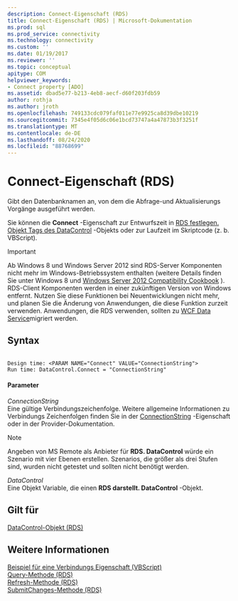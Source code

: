 ```yaml
---
description: Connect-Eigenschaft (RDS)
title: Connect-Eigenschaft (RDS) | Microsoft-Dokumentation
ms.prod: sql
ms.prod_service: connectivity
ms.technology: connectivity
ms.custom: ''
ms.date: 01/19/2017
ms.reviewer: ''
ms.topic: conceptual
apitype: COM
helpviewer_keywords:
- Connect property [ADO]
ms.assetid: dbad5e77-b213-4eb8-aecf-d60f203fdb59
author: rothja
ms.author: jroth
ms.openlocfilehash: 749133cdc079faf011e77e9925ca8d39dbe10219
ms.sourcegitcommit: 7345e4f05d6c06e1bcd73747a4a47873b3f3251f
ms.translationtype: MT
ms.contentlocale: de-DE
ms.lasthandoff: 08/24/2020
ms.locfileid: "88768699"
---
```

# <a name="connect-property-rds"></a>Connect-Eigenschaft (RDS)
Gibt den Datenbanknamen an, von dem die Abfrage-und Aktualisierungs Vorgänge ausgeführt werden.  
  
 Sie können die **Connect** -Eigenschaft zur Entwurfszeit in [RDS festlegen. Objekt Tags des DataControl](./datacontrol-object-rds.md) -Objekts oder zur Laufzeit im Skriptcode (z. b. VBScript).  
  
> [!IMPORTANT]
>  Ab Windows 8 und Windows Server 2012 sind RDS-Server Komponenten nicht mehr im Windows-Betriebssystem enthalten (weitere Details finden Sie unter Windows 8 und [Windows Server 2012 Compatibility Cookbook](https://www.microsoft.com/download/details.aspx?id=27416) ). RDS-Client Komponenten werden in einer zukünftigen Version von Windows entfernt. Nutzen Sie diese Funktionen bei Neuentwicklungen nicht mehr, und planen Sie die Änderung von Anwendungen, die diese Funktion zurzeit verwenden. Anwendungen, die RDS verwenden, sollten zu [WCF Data Service](https://go.microsoft.com/fwlink/?LinkId=199565)migriert werden.  
  
## <a name="syntax"></a>Syntax  
  
```  
  
Design time: <PARAM NAME="Connect" VALUE="ConnectionString">  
Run time: DataControl.Connect = "ConnectionString"  
```  
  
#### <a name="parameters"></a>Parameter  
 *ConnectionString*  
 Eine gültige Verbindungszeichenfolge. Weitere allgemeine Informationen zu Verbindungs Zeichenfolgen finden Sie in der [ConnectionString](../ado-api/connectionstring-property-ado.md) -Eigenschaft oder in der Provider-Dokumentation.  
  
> [!NOTE]
>  Angeben von MS Remote als Anbieter für **RDS. DataControl** würde ein Szenario mit vier Ebenen erstellen. Szenarios, die größer als drei Stufen sind, wurden nicht getestet und sollten nicht benötigt werden.  
  
 *DataControl*  
 Eine Objekt Variable, die einen **RDS darstellt. DataControl** -Objekt.  
  
## <a name="applies-to"></a>Gilt für  
 [DataControl-Objekt (RDS)](./datacontrol-object-rds.md)  
  
## <a name="see-also"></a>Weitere Informationen  
 [Beispiel für eine Verbindungs Eigenschaft (VBScript)](./connect-property-example-vbscript.md)   
 [Query-Methode (RDS)](./query-method-rds.md)   
 [Refresh-Methode (RDS)](./refresh-method-rds.md)   
 [SubmitChanges-Methode (RDS)](./submitchanges-method-rds.md)